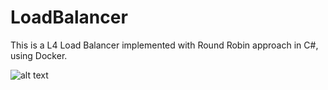 # LoadBalancer
This is a L4 Load Balancer implemented with Round Robin approach in C#, using Docker.

![alt text](https://i.imgur.com/AJqHkPu.png)

